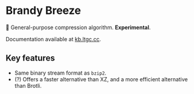 # Brandy Breeze
🍾 General-purpose compression algorithm. **Experimental**.

Documentation available at [kb.ltgc.cc](https://kb.ltgc.cc/brz/).

## Key features
* Same binary stream format as `bzip2`.
* (?) Offers a faster alternative than XZ, and a more efficient alternative than Brotli.